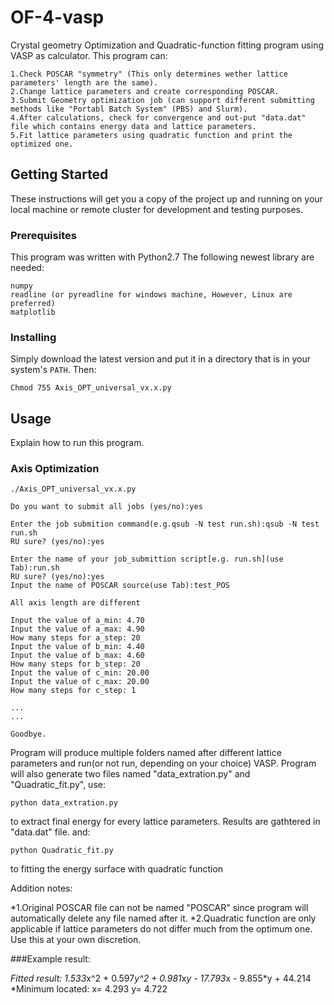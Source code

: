 # OF-4-vasp
Crystal geometry Optimization and Quadratic-function fitting program using VASP as calculator.
This program can:

    1.Check POSCAR "symmetry" (This only determines wether lattice parameters' length are the same).
    2.Change lattice parameters and create corresponding POSCAR.
    3.Submit Geometry optimization job (can support different submitting methods like "Portabl Batch System" (PBS) and Slurm).
    4.After calculations, check for convergence and out-put "data.dat" file which contains energy data and lattice parameters.
    5.Fit lattice parameters using quadratic function and print the optimized one.

## Getting Started
These instructions will get you a copy of the project up and running on your local machine or remote cluster for development and testing purposes.

### Prerequisites
This program was written with Python2.7
The following newest library are needed:
```
numpy
readline (or pyreadline for windows machine, However, Linux are preferred)
matplotlib
```

### Installing
Simply download the latest version and put it in a directory that is in your system's `PATH`.
Then:
```
Chmod 755 Axis_OPT_universal_vx.x.py
```

## Usage
Explain how to run this program.

### Axis Optimization
```
./Axis_OPT_universal_vx.x.py

Do you want to submit all jobs (yes/no):yes

Enter the job submition command(e.g.qsub -N test run.sh):qsub -N test run.sh
RU sure? (yes/no):yes

Enter the name of your job_submittion script[e.g. run.sh](use Tab):run.sh
RU sure? (yes/no):yes
Input the name of POSCAR source(use Tab):test_POS

All axis length are different

Input the value of a_min: 4.70
Input the value of a_max: 4.90
How many steps for a_step: 20
Input the value of b_min: 4.40
Input the value of b_max: 4.60
How many steps for b_step: 20
Input the value of c_min: 20.00
Input the value of c_max: 20.00
How many steps for c_step: 1

...
...

Goodbye.
```
Program will produce multiple folders named after different lattice parameters and run(or not run, depending on your choice) VASP.
Program will also generate two files named "data_extration.py" and "Quadratic_fit.py", use:
```
python data_extration.py
```
to extract final energy for every lattice parameters. Results are gathtered in "data.dat" file.
and:
```
python Quadratic_fit.py
```
to fitting the energy surface with quadratic function

Addition notes:

*1.Original POSCAR file can not be named "POSCAR" since program will automatically delete any file named after it.
*2.Quadratic function are only applicable if lattice parameters do not differ much from the optimum one. Use this at your own discretion.


###Example result:

*Fitted result: 1.533*x^2 + 0.597*y^2 + 0.981*x*y - 17.793*x - 9.855*y + 44.214
*Minimum located: x= 4.293  y= 4.722
